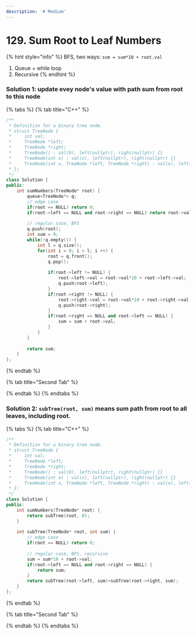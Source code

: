 ```yaml
---
description: '# Medium'
---
```


# 129. Sum Root to Leaf Numbers

{% hint style="info" %}
BFS, two ways: `sum = sum*10 + root.val`

1. Queue + while loop
2. Recursive
{% endhint %}

### Solution 1:  update evey node's value with path sum from root to this node

{% tabs %}
{% tab title="C++" %}
```cpp
/**
 * Definition for a binary tree node.
 * struct TreeNode {
 *     int val;
 *     TreeNode *left;
 *     TreeNode *right;
 *     TreeNode() : val(0), left(nullptr), right(nullptr) {}
 *     TreeNode(int x) : val(x), left(nullptr), right(nullptr) {}
 *     TreeNode(int x, TreeNode *left, TreeNode *right) : val(x), left(left), right(right) {}
 * };
 */
class Solution {
public:
    int sumNumbers(TreeNode* root) {
        queue<TreeNode*> q;
        // edge case
        if(root == NULL) return 0;
        if(root->left == NULL and root->right == NULL) return root->val;
        
        // regular case, BFS
        q.push(root);
        int sum = 0;
        while(!q.empty()) {
            int l = q.size();
            for(int i = 0; i < l; i ++) {
                root = q.front();
                q.pop();
                
                if(root->left != NULL) {
                    root->left->val = root->val*10 + root->left->val;
                    q.push(root->left);
                }
                if(root->right != NULL) {
                    root->right->val = root->val*10 + root->right->val;
                    q.push(root->right);
                }
                if(root->right == NULL and root->left == NULL) {
                    sum = sum + root->val;
                }
            }
        }
        
        return sum;
    }
};
```
{% endtab %}

{% tab title="Second Tab" %}

{% endtab %}
{% endtabs %}

### Solution 2: `subTree(root, sum)` means sum path from root to all leaves, including root.

{% tabs %}
{% tab title="C++" %}
```cpp
/**
 * Definition for a binary tree node.
 * struct TreeNode {
 *     int val;
 *     TreeNode *left;
 *     TreeNode *right;
 *     TreeNode() : val(0), left(nullptr), right(nullptr) {}
 *     TreeNode(int x) : val(x), left(nullptr), right(nullptr) {}
 *     TreeNode(int x, TreeNode *left, TreeNode *right) : val(x), left(left), right(right) {}
 * };
 */
class Solution {
public:
    int sumNumbers(TreeNode* root) {
        return subTree(root, 0);
    }
    
    int subTree(TreeNode* root, int sum) {
        // edge case
        if(root == NULL) return 0;
        
        // regular case, BFS, recursive
        sum = sum*10 + root->val;
        if(root->left == NULL and root->right == NULL) {
            return sum;
        }
        return subTree(root->left, sum)+subTree(root->right, sum);        
    }
};
```
{% endtab %}

{% tab title="Second Tab" %}

{% endtab %}
{% endtabs %}

